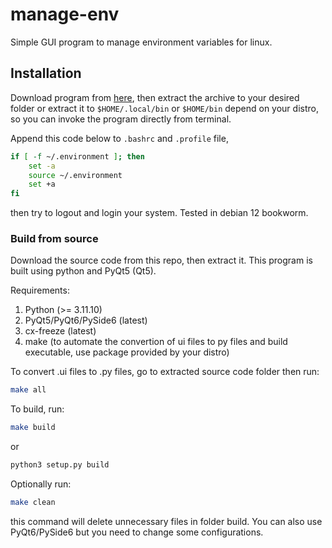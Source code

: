 # manage-env

Simple GUI program to manage environment variables for linux.

## Installation
Download program from [here](), then extract the archive to your desired folder or extract it to ```$HOME/.local/bin``` or ```$HOME/bin``` depend on your distro, so you can invoke the program directly from terminal.

Append this code below to ```.bashrc``` and ```.profile``` file,

```bash
if [ -f ~/.environment ]; then
	set -a
	source ~/.environment
	set +a
fi
```
then try to logout and login your system. Tested in debian 12 bookworm.

### Build from source
Download the source code from this repo, then extract it. This program is built using python and PyQt5 (Qt5).

Requirements:

1. Python (>= 3.11.10)
2. PyQt5/PyQt6/PySide6 (latest)
3. cx-freeze (latest)
4. make (to automate the convertion of ui files to py files and build executable, use package provided by your distro)

To convert .ui files to .py files, go to extracted source code folder then run:

```bash
make all
```

To build, run:

```bash
make build
```

or

```bash
python3 setup.py build
```

Optionally run:

```bash
make clean
```

this command will delete unnecessary files in folder build. You can also use PyQt6/PySide6 but you need to change some configurations.